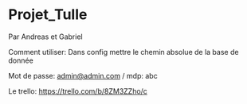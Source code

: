 # Projet_Tulle
Par Andreas et Gabriel

Comment utiliser:
Dans config mettre le chemin absolue de la base de donnée

Mot de passe:
admin@admin.com / mdp: abc

Le trello:
https://trello.com/b/8ZM3ZZho/c

